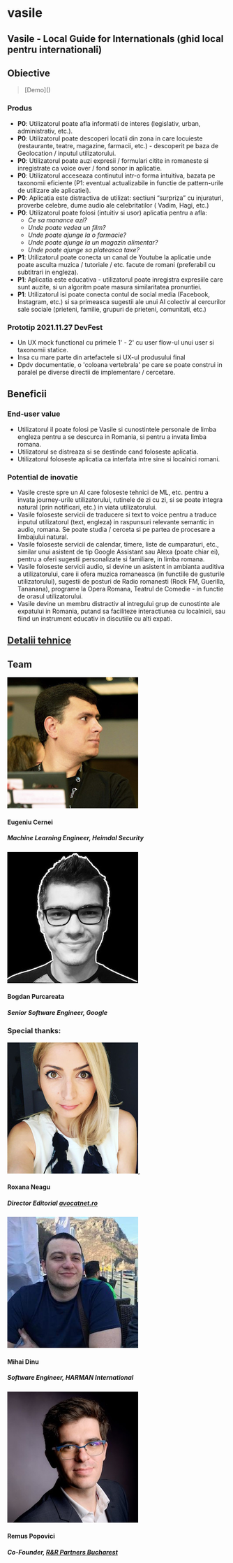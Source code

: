 # vasile
## Vasile - Local Guide for Internationals (ghid local pentru internationali)

## Obiective

> [Demo](_<Presentation Video link>_)

### Produs

* **P0**: Utilizatorul poate afla informatii de interes (legislativ, urban, administrativ, etc.).
* **P0**: Utilizatorul poate descoperi locatii din zona in care locuieste (restaurante, teatre, magazine, farmacii, etc.) - descoperit pe baza de Geolocation / inputul utilizatorului.
* **P0**: Utilizatorul poate auzi expresii / formulari citite in romaneste si inregistrate ca voice over / fond sonor in aplicatie.
* **P0**: Utilizatorul acceseaza continutul intr-o forma intuitiva, bazata pe taxonomii eficiente (P1: eventual actualizabile in functie de pattern-urile de utilizare ale aplicatiei).
* **P0**: Aplicatia este distractiva de utilizat: sectiuni “surpriza” cu injuraturi, proverbe celebre, dume audio ale celebritatilor ( Vadim, Hagi, etc.)
* **P0**: Utilizatorul poate folosi (intuitiv si usor) aplicatia pentru a afla:
  * _Ce sa manance azi?_
  * _Unde poate vedea un film?_
  * _Unde poate ajunge la o farmacie?_
  * _Unde poate ajunge la un magazin alimentar?_
  * _Unde poate ajunge sa plateasca taxe?_
* **P1**: Utilizatorul poate conecta un canal de Youtube la aplicatie unde poate asculta muzica / tutoriale / etc. facute de romani (preferabil cu subtitrari in engleza).
* **P1**: Aplicatia este educativa - utilizatorul poate inregistra expresiile care sunt auzite, si un algoritm poate masura similaritatea pronuntiei.
* **P1**: Utilizatorul isi poate conecta contul de social media (Facebook, Instagram, etc.) si sa primeasca sugestii ale unui AI colectiv al cercurilor sale sociale (prieteni, familie, grupuri de prieteni, comunitati, etc.)

### Prototip 2021.11.27 DevFest

* Un UX mock functional cu primele 1' - 2' cu user flow-ul unui user si taxonomii statice.
* Insa cu mare parte din artefactele si UX-ul produsului final
* Dpdv documentatie, o 'coloana vertebrala' pe care se poate construi in paralel pe diverse directii de implementare / cercetare.


## Beneficii

### End-user value

* Utilizatorul il poate folosi pe Vasile si cunostintele personale de limba engleza pentru a se descurca in Romania, si pentru a invata limba romana.
* Utilizatorul se distreaza si se destinde cand foloseste aplicatia.
* Utilizatorul foloseste aplicatia ca interfata intre sine si localnici romani.

### Potential de inovatie

* Vasile creste spre un AI care foloseste tehnici de ML, etc. pentru a invata journey-urile utilizatorului, rutinele de zi cu zi, si se poate integra natural (prin notificari, etc.) in viata utilizatorului.
* Vasile foloseste servicii de traducere si text to voice pentru a traduce inputul utilizatorul (text, engleza) in raspunsuri relevante semantic in audio, romana. Se poate studia / cerceta si pe partea de procesare a limbajului natural.
* Vasile foloseste servicii de calendar, timere, liste de cumparaturi, etc., similar unui asistent de tip Google Assistant sau Alexa (poate chiar ei),  pentru a oferi sugestii personalizate si familiare, in limba romana.
* Vasile foloseste servicii audio, si devine un asistent in ambianta auditiva a utilizatorului, care ii ofera muzica romaneasca (in functiile de gusturile utilizatorului), sugestii de posturi de Radio romanesti (Rock FM, Guerilla, Tananana), programe la Opera Romana, Teatrul de Comedie - in functie de orasul utilizatorului.
* Vasile devine un membru distractiv al intregului grup de cunostinte ale expatului in Romania, putand sa faciliteze interactiunea cu localnicii, sau fiind un instrument educativ in discutiile cu alti expati.

## [Detalii tehnice](docs/technical.md)

## Team

![Eugeniu Cernei](artifacts/pics/img_eugen.jpeg)
#### **Eugeniu Cernei**
##### Machine Learning Engineer, Heimdal Security
![Bogdan Purcareata](artifacts/pics/img_bogdan.jpeg)
#### **Bogdan Purcareata**
##### Senior Software Engineer, Google

### Special thanks:
![Roxana Neagu](artifacts/pics/img_roxana.jpeg),
#### **Roxana Neagu**
##### Director Editorial [avocatnet.ro](https://avocatnet.ro/)
![Mihai Dinu](artifacts/pics/img_mihai.jpeg)
#### **Mihai Dinu**
##### Software Engineer, HARMAN International
![Remus Popovici](artifacts/pics/img_remus.jpeg)
#### **Remus Popovici**
##### Co-Founder, [R&R Partners Bucharest](https://rrpb.ro/home-page/)
